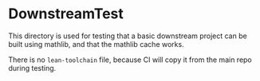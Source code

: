 # DownstreamTest

This directory is used for testing that a basic downstream project can be built using mathlib,
and that the mathlib cache works.

There is no `lean-toolchain` file, because CI will copy it from the main repo during testing.
